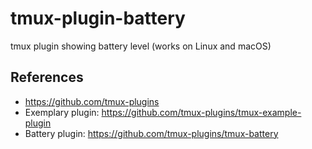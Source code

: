 tmux-plugin-battery
===================
tmux plugin showing battery level (works on Linux and macOS)

References
----------
- https://github.com/tmux-plugins
- Exemplary plugin: https://github.com/tmux-plugins/tmux-example-plugin
- Battery plugin: https://github.com/tmux-plugins/tmux-battery
